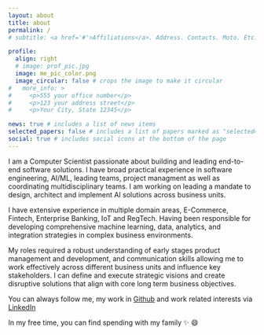 ```yaml
---
layout: about
title: about
permalink: /
# subtitle: <a href='#'>Affiliations</a>. Address. Contacts. Moto. Etc.

profile:
  align: right
  # image: prof_pic.jpg
  image: me_pic_color.png
  image_circular: false # crops the image to make it circular
#   more_info: >
#     <p>555 your office number</p>
#     <p>123 your address street</p>
#     <p>Your City, State 12345</p>

news: true # includes a list of news items
selected_papers: false # includes a list of papers marked as "selected={true}"
social: true # includes social icons at the bottom of the page
---
```


I am a Computer Scientist passionate about building and leading end-to-end software solutions.
I have broad practical experience in software engineering, AI/ML, leading teams, project managment as well as coordinating multidisciplinary teams. I am working on leading a mandate to design, architect and implement AI solutions across business units.

I have extensive experience in multiple domain areas, E-Commerce, Fintech, Enterprise Banking, IoT and RegTech. Having been responsible for developing comprehensive machine learning, data, analytics, and integration strategies in complex business environments.

My roles required a robust understanding of early stages product management and development, and communication skills allowing me to work effectively across different business units and influence key stakeholders. I can define and execute strategic visions and create disruptive solutions that align with core long term business objectives.

You can always follow me, my work in [Github](https://github.com/alejandrogarcia-hub) and work related interests via [LinkedIn](https://www.linkedin.com/in/alejandroai/)

In my free time, you can find spending with my family :sparkles: :smile:

